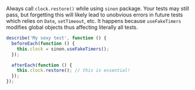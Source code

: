 Always call `clock.restore()` while using `sinon` package. Your tests may still pass, but forgetting this will likely lead to unobvious errors in future tests which relies on `Date`, `setTimeout`, etc. It happens because `useFakeTimers` modifies global objects thus affecting literally all tests.

```js
describe('My sexy test', function () {
  beforeEach(function () {
    this.clock = sinon.useFakeTimers();
  });

  afterEach(function () {
    this.clock.restore(); // this is essential!
  });
});
```
